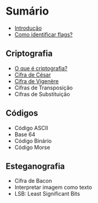 # Sumário

- [Introdução](introduction.md)
- [Como identificar flags?](flags.md)

## Criptografia
- [O que é criptografia?](crypto/introduction.md)
- [Cifra de César](crypto/caeser-cipher.md)
- [Cifra de Vigenère](crypto/vigenere-cipher.md)
- Cifras de Transposição
- Cifras de Substituição

## Códigos
- Código ASCII
- Base 64
- Código Binário
- Código Morse

## Esteganografia
- Cifra de Bacon
- Interpretar imagem como texto
- LSB: Least Significant Bits
